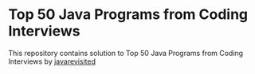 # Top 50 Java Programs from Coding Interviews
This repository contains solution to Top 50 Java Programs from Coding Interviews by [javarevisited](http://javarevisited.blogspot.com.eg/2017/07/top-50-java-programs-from-coding-Interviews.html#.WXdAus2cHEU.linkedin)
